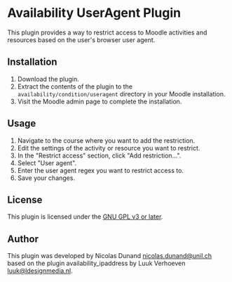 # Availability UserAgent Plugin

This plugin provides a way to restrict access to Moodle activities and resources based on the user's browser user agent.

## Installation

1. Download the plugin.
2. Extract the contents of the plugin to the `availability/condition/useragent` directory in your Moodle installation.
3. Visit the Moodle admin page to complete the installation.

## Usage

1. Navigate to the course where you want to add the restriction.
2. Edit the settings of the activity or resource you want to restrict.
3. In the "Restrict access" section, click "Add restriction...".
4. Select "User agent".
5. Enter the user agent regex you want to restrict access to.
6. Save your changes.

## License

This plugin is licensed under the [GNU GPL v3 or later](http://www.gnu.org/copyleft/gpl.html).

## Author

This plugin was developed by Nicolas Dunand <nicolas.dunand@unil.ch> based on the plugin availability_ipaddress by Luuk Verhoeven <luuk@ldesignmedia.nl>.